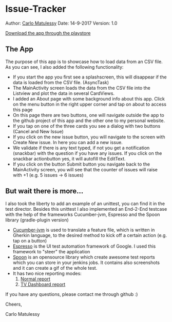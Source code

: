 # Issue-Tracker
Author: [Carlo Matulessy](http://www.carlomatulessy.com/)
Date: 14-9-2017
Version: 1.0

[Download the app through the playstore](https://play.google.com/store/apps/details?id=com.carlomatulessy.issuetracker)

## The App
The purpose of this app is to showcase how to load data from an CSV file. As you can see, I also added the following functionality:
* If you start the app you first see a splashscreen, this will disappear if the data is loaded from the CSV file. (AsyncTask)
* The MainActivity screen loads the data from the CSV file into the Listview and plot the data in several CardViews.
* I added an About page with some background info about this app. Click on the menu button in the right upper corner and tap on about to access this page
* On this page there are two buttons, one will navigate outside the app to the github project of this app and the other one to my personal website.
* If you tap on one of the three cards you see a dialog with two buttons (Cancel and New Issue)
* If you click on the new issue button, you will navigate to the screen with Create New issue. In here you can add a new issue.
* We validate if there is any text typed, if not you get a notification (snackbar) with the question if you have any issues. If you click on the snackbar actionbutton yes, it will autofill the EditText.
* If you click on the button Submit button you navigate back to the MainActivity screen, you will see that the counter of issues will raise with +1 (e.g. 5 issues -> 6 issues)

## But wait there is more...
I also  took the liberty to add an example of an unittest, you can find it in the test director. Besides this unittest I also implemented an End-2-End testcase with the help of the frameworks Cucumber-jvm, Espresso and the Spoon library (gradle-plugin version)
* [Cucumber-jvm](https://cucumber.io/) is used to translate a feature file, which is written in Gherkin language, to the desired method to kick off a certain action (e.g. tap on a button)
* [Espresso](https://developer.android.com/training/testing/espresso/index.html) is the UI test automation framework of Google. I used this framework to "steer" the application
* [Spoon](http://square.github.io/spoon/) is an opensource library which create awesome test reports which you can store in your jenkins jobs. It contains also screenshots and it can create a gif of the whole test.
*  It has two nice reporting modes:
     1) [Normal report](http://carlomatulessy.com/issue-tracker/)
     2) [TV Dashboard report](http://carlomatulessy.com/issue-tracker/tv.html)

If you have any questions, please contact me through github :)

Cheers,

Carlo Matulessy
